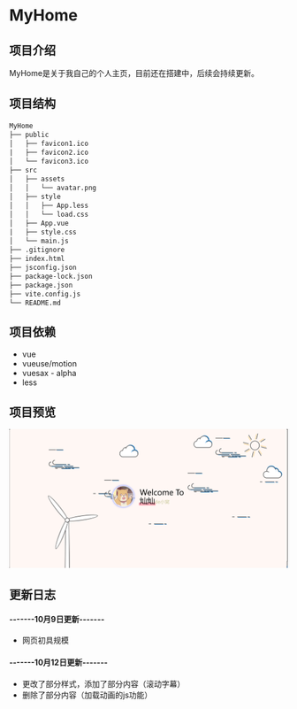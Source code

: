 # MyHome

## 项目介绍
MyHome是关于我自己的个人主页，目前还在搭建中，后续会持续更新。
## 项目结构
```
MyHome
├── public
│   ├── favicon1.ico
|   ├── favicon2.ico
│   └── favicon3.ico
├── src
│   ├── assets
│   │   └── avatar.png
│   ├── style
│   │   ├── App.less
│   │   └── load.css
│   ├── App.vue
|   ├── style.css
│   └── main.js
├── .gitignore
├── index.html
├── jsconfig.json
├── package-lock.json
├── package.json
├── vite.config.js
└── README.md
```
## 项目依赖
- vue
- vueuse/motion
- vuesax - alpha
- less

## 项目预览
![image](./doc/despicture1.png)

## 更新日志
#### -------10月9日更新-------
- 网页初具规模

#### -------10月12日更新-------
- 更改了部分样式，添加了部分内容（滚动字幕）
- 删除了部分内容（加载动画的js功能）